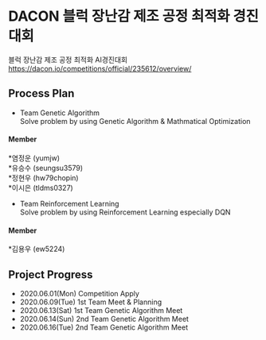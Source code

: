 # DACON 블럭 장난감 제조 공정 최적화 경진대회  
블럭 장난감 제조 공정 최적화 AI경진대회
https://dacon.io/competitions/official/235612/overview/   

## Process Plan 
- Team Genetic Algorithm   
 Solve problem by using Genetic Algorithm & Mathmatical Optimization   
 
 #### Member 
 *염정운 (yumjw)  
 *유승수 (seungsu3579)  
 *정현우 (hw79chopin)   
 *이시은 (tldms0327)  
 
- Team Reinforcement Learning   
 Solve problem by using Reinforcement Learning especially DQN  
 
 #### Member    
 *김용우 (ew5224)
 
## Project Progress 
- 2020.06.01(Mon) Competition Apply  
- 2020.06.09(Tue) 1st Team Meet & Planning  
- 2020.06.13(Sat) 1st Team Genetic Algorithm Meet  
- 2020.06.14(Sun) 2nd Team Genetic Algorithm Meet   
- 2020.06.16(Tue) 2nd Team Genetic Algorithm Meet   
